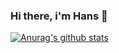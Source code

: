 ### Hi there, i'm Hans 👋

[![Anurag's github stats](https://github-readme-stats.vercel.app/api?username=einfachhans&count_private=true&show_icons=true&theme=dark)](https://github.com/anuraghazra/github-readme-stats)

<!--
**EinfachHans/einfachhans** is a ✨ _special_ ✨ repository because its `README.md` (this file) appears on your GitHub profile.

Here are some ideas to get you started:

- 🔭 I’m currently working on ...
- 🌱 I’m currently learning ...
- 👯 I’m looking to collaborate on ...
- 🤔 I’m looking for help with ...
- 💬 Ask me about ...
- 📫 How to reach me: ...
- 😄 Pronouns: ...
- ⚡ Fun fact: ...
-->
